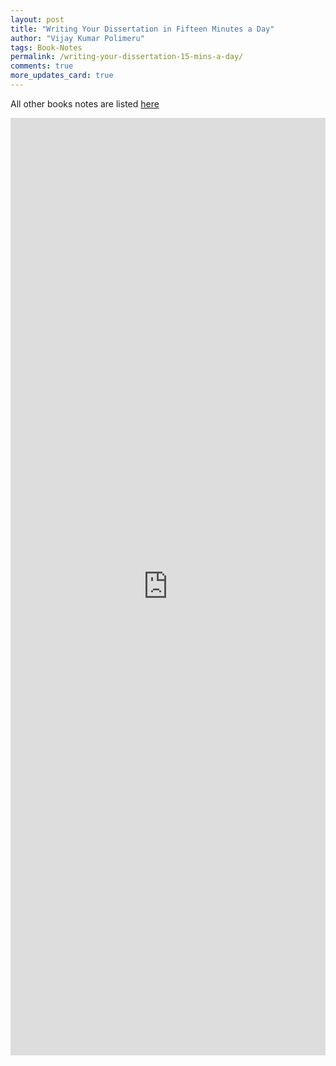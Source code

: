 ```yaml
---
layout: post
title: "Writing Your Dissertation in Fifteen Minutes a Day"
author: "Vijay Kumar Polimeru"
tags: Book-Notes
permalink: /writing-your-dissertation-15-mins-a-day/
comments: true
more_updates_card: true
---
```



All other books notes are listed [here](/all-book-notes-google-play/)

<iframe src="https://docs.google.com/document/d/e/2PACX-1vSgIiqKxXzJryl2q4QgARlGXQz3DU7oHF0BXPzV0IPRLd4WJACguxvj6KcoHaO99ov3LdYdxmF7KRNC/pub?embedded=true"  frameborder="0" width="100%" height="1500" ></iframe>
